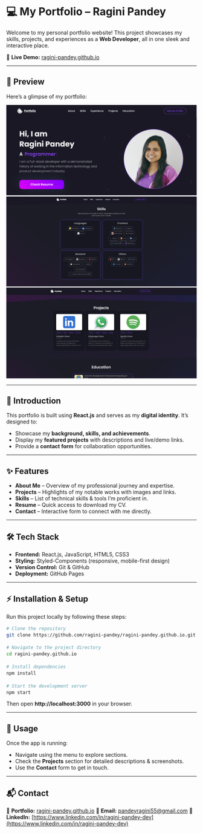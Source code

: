 # 💻 My Portfolio – Ragini Pandey
Welcome to my personal portfolio website!
This project showcases my skills, projects, and experiences as a **Web Developer**, all in one sleek and interactive place.

🚀 **Live Demo:** [ragini-pandey.github.io](https://ragini-pandey.github.io)

---

## 📸 Preview
Here’s a glimpse of my portfolio:

<img width="700px" src="https://github.com/ragini-pandey/ragini-pandey.github.io/blob/master/public/Screenshot1.png"/>
<img width="700px" src="https://github.com/ragini-pandey/ragini-pandey.github.io/blob/master/public/Screenshot2.png"/>
<img width="700px" src="https://github.com/ragini-pandey/ragini-pandey.github.io/blob/master/public/Screenshot3.png"/>

---

## 📖 Introduction
This portfolio is built using **React.js** and serves as my **digital identity**.
It’s designed to:
- Showcase my **background, skills, and achievements**.
- Display my **featured projects** with descriptions and live/demo links.
- Provide a **contact form** for collaboration opportunities.

---

## ✨ Features
- **About Me** – Overview of my professional journey and expertise.
- **Projects** – Highlights of my notable works with images and links.
- **Skills** – List of technical skills & tools I’m proficient in.
- **Resume** – Quick access to download my CV.
- **Contact** – Interactive form to connect with me directly.

---

## 🛠️ Tech Stack
- **Frontend:** React.js, JavaScript, HTML5, CSS3
- **Styling:** Styled-Components (responsive, mobile-first design)
- **Version Control:** Git & GitHub
- **Deployment:** GitHub Pages

---

## ⚡ Installation & Setup
Run this project locally by following these steps:

```bash
# Clone the repository
git clone https://github.com/ragini-pandey/ragini-pandey.github.io.git

# Navigate to the project directory
cd ragini-pandey.github.io

# Install dependencies
npm install

# Start the development server
npm start
```

Then open **http://localhost:3000** in your browser.

---

## 📌 Usage
Once the app is running:
- Navigate using the menu to explore sections.
- Check the **Projects** section for detailed descriptions & screenshots.
- Use the **Contact** form to get in touch.

---

## 📬 Contact
💼 **Portfolio:** [ragini-pandey.github.io](https://ragini-pandey.github.io)
📧 **Email:** pandeyragini55@gmail.com
🔗 **LinkedIn:** [https://www.linkedin.com/in/ragini-pandey-dev](https://www.linkedin.com/in/ragini-pandey-dev)
